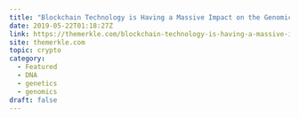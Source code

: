 ```yaml
---
title: "Blockchain Technology is Having a Massive Impact on the Genomics Industry"
date: 2019-05-22T01:18:27Z
link: https://themerkle.com/blockchain-technology-is-having-a-massive-impact-on-the-genomics-industry/?utm_medium=RSS&utm_source=hune
site: themerkle.com
topic: crypto
category:
  - Featured
  - DNA
  - genetics
  - genomics
draft: false
---
```

